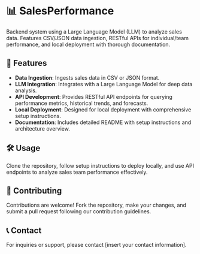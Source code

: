 # 📊 SalesPerformance

Backend system using a Large Language Model (LLM) to analyze sales data. Features CSV/JSON data ingestion, RESTful APIs for individual/team performance, and local deployment with thorough documentation.

## 🚀 Features
- **Data Ingestion**: Ingests sales data in CSV or JSON format.
- **LLM Integration**: Integrates with a Large Language Model for deep data analysis.
- **API Development**: Provides RESTful API endpoints for querying performance metrics, historical trends, and forecasts.
- **Local Deployment**: Designed for local deployment with comprehensive setup instructions.
- **Documentation**: Includes detailed README with setup instructions and architecture overview.

## 🛠️ Usage
Clone the repository, follow setup instructions to deploy locally, and use API endpoints to analyze sales team performance effectively.

## 🌟 Contributing
Contributions are welcome! Fork the repository, make your changes, and submit a pull request following our contribution guidelines.

## 📞 Contact
For inquiries or support, please contact [insert your contact information].
